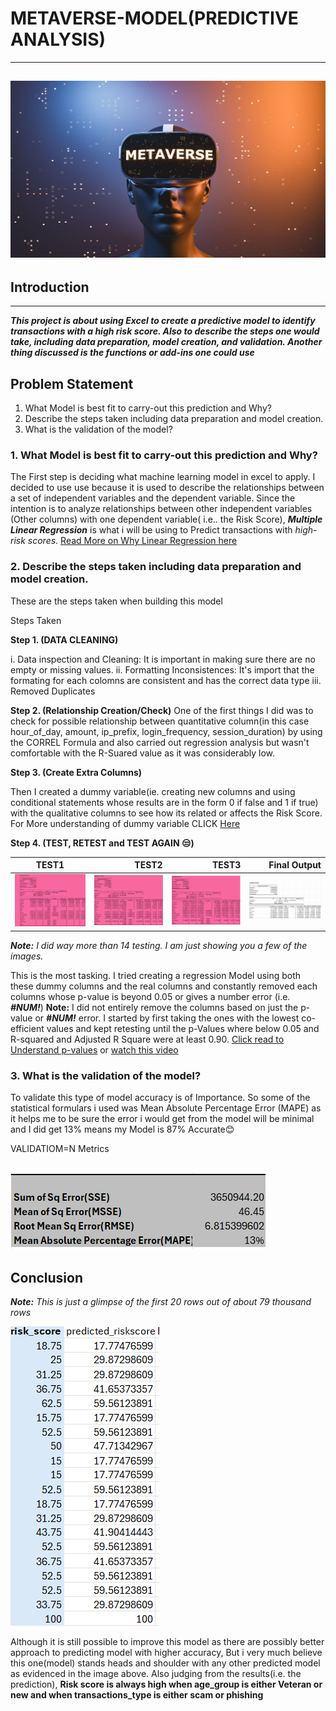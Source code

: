 # METAVERSE-MODEL(PREDICTIVE ANALYSIS)
---
![](METAVERSE.jpg)
---
## Introduction
---
***This project is about using Excel to create a predictive model to identify transactions with a high risk score. Also to describe the steps one would take, including data preparation, model creation, and validation. Another thing discussed is the functions or add-ins  one could use***



## Problem Statement
1. What Model is best fit to carry-out this prediction and Why?
2. Describe the steps taken including data preparation and model creation.
3. What is the validation of the model?


### 1. What Model is best fit to carry-out this prediction and Why?
   
 The First step is deciding what machine learning model in excel to apply. I decided to use use  because  it is used to describe the relationships between a set of independent variables and the dependent variable. Since the intention is to analyze relationships between other independent variables (Other columns) with one dependent variable( i.e.. the Risk Score), _**Multiple Linear Regression**_ is what i will be using to Predict transactions with _high-risk scores_. [Read More on Why Linear Regression here](https://statisticsbyjim.com/regression/when-use-regression-analysis/)

### 2. Describe the steps taken including data preparation and model creation.

These are the steps taken when building this model

Steps Taken 
 
**Step 1. (DATA CLEANING)**

i. Data inspection and Cleaning: It is important in making sure there are no empty or missing values.
ii. Formatting Inconsistences: It's import that the formating for each colomns are consistent and has the correct data type
iii. Removed Duplicates

**Step 2. (Relationship Creation/Check)**
One of the first things I did was to check for possible relationship between quantitative column(in this case hour_of_day, amount, ip_prefix, login_frequency, session_duration) by using the CORREL Formula and also carried out regression analysis but wasn't comfortable with the R-Suared value as it was considerably low.

**Step 3. (Create Extra Columns)** 

Then I created a dummy variable(ie. creating new columns and using conditional statements whose results are in the form 0 if false and 1 if true) with the qualitative columns to see how its related or affects the Risk Score. For More understanding of dummy variable CLICK [Here](https://www.youtube.com/watch?v=BEapC8Sv8cA) 

**Step 4. (TEST, RETEST and TEST AGAIN 😒)**

 TEST1 | TEST2 | TEST3 | Final Output
 :----:| ----:| ----:| ----:|
![](TEST1.PNG) | ![](TEST2.PNG) | ![](TEST3.PNG) | ![](Final_Test.PNG)

_**Note:** I did way more than 14 testing. I am just showing you a few of the images._

This is the most tasking. I tried creating a regression Model using both these dummy columns and the real columns and constantly removed each columns whose p-value is beyond 0.05 or gives a number error (i.e. _**#NUM!**_) 
**Note:** I did not entirely remove the columns based on just the p-value or _**#NUM!**_ error. I started by first taking the ones with the lowest co-efficient values and kept retesting until the p-Values where below 0.05 and R-squared and Adjusted R Square were at least 0.90. [Click read to Understand p-values](https://www.statology.org/linear-regression-p-value/) or [watch this video](https://www.youtube.com/watch?v=CL9MsExcKfU&list=PL-p9JpwN5NNGnXoGDMeF_M6LFUHsjGi0w)


### 3. What is the validation of the model?

To validate this type of model accuracy is of Importance. So some of the statistical formulars i used was  Mean Absolute Percentage Error (MAPE) as it helps me to be sure the error i would get from the model will be minimal and I did get 13% means my Model is 87% Accurate😊

VALIDATIOM=N Metrics

![](VALIDATION_METRICS.PNG)
---

## Conclusion

_**Note:** This is just a glimpse of the first 20 rows out of about 79 thousand rows_

![](RISK_VS_PREDICTED.PNG)

Although it is still possible to improve this model as there are possibly better approach to predicting model with higher accuracy, But i very much believe this one(model) stands heads and shoulder with any other predicted model as evidenced in the image above. Also judging from the results(i.e. the prediction), **Risk score is always high when age_group is either Veteran or new and when transactions_type is either scam or phishing**

